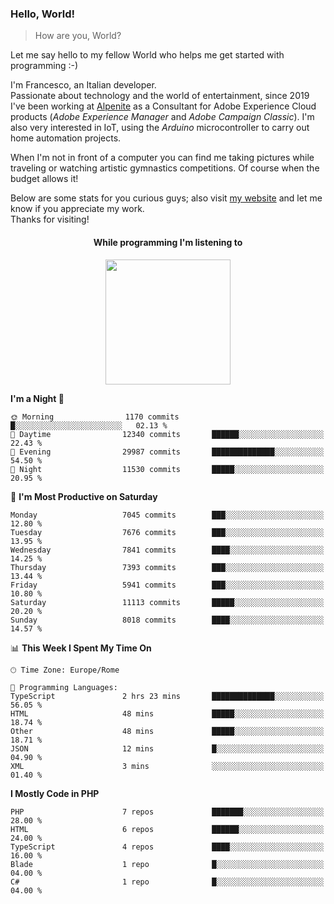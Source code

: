 ### Hello, World!

> How are you, World?

Let me say hello to my fellow World who helps me get started with programming :-)

I'm Francesco, an Italian developer.  
Passionate about technology and the world of entertainment, since 2019 I've been working at [Alpenite](https://www.alpenite.com) as a Consultant for Adobe Experience Cloud products (*Adobe Experience Manager* and *Adobe Campaign Classic*). I'm also very interested in IoT, using the *Arduino* microcontroller to carry out home automation projects.

When I'm not in front of a computer you can find me taking pictures while traveling or watching artistic gymnastics competitions. Of course when the budget allows it!

Below are some stats for you curious guys; also visit [my website](https://www.francescorega.eu) and let me know if you appreciate my work.  
Thanks for visiting!

<div align="center">
  <h4>While programming I'm listening to</h4>
  <a href="https://apps.francescorega.eu/now-playing/11147232609" target="_blank"><img src="https://apps.francescorega.eu/now-playing/11147232609" width="200"></a>
</div>

<!--START_SECTION:waka-->
**I'm a Night 🦉** 

```text
🌞 Morning                1170 commits        █░░░░░░░░░░░░░░░░░░░░░░░░   02.13 % 
🌆 Daytime                12340 commits       ██████░░░░░░░░░░░░░░░░░░░   22.43 % 
🌃 Evening                29987 commits       ██████████████░░░░░░░░░░░   54.50 % 
🌙 Night                  11530 commits       █████░░░░░░░░░░░░░░░░░░░░   20.95 % 
```
📅 **I'm Most Productive on Saturday** 

```text
Monday                   7045 commits        ███░░░░░░░░░░░░░░░░░░░░░░   12.80 % 
Tuesday                  7676 commits        ███░░░░░░░░░░░░░░░░░░░░░░   13.95 % 
Wednesday                7841 commits        ████░░░░░░░░░░░░░░░░░░░░░   14.25 % 
Thursday                 7393 commits        ███░░░░░░░░░░░░░░░░░░░░░░   13.44 % 
Friday                   5941 commits        ███░░░░░░░░░░░░░░░░░░░░░░   10.80 % 
Saturday                 11113 commits       █████░░░░░░░░░░░░░░░░░░░░   20.20 % 
Sunday                   8018 commits        ████░░░░░░░░░░░░░░░░░░░░░   14.57 % 
```


📊 **This Week I Spent My Time On** 

```text
🕑︎ Time Zone: Europe/Rome

💬 Programming Languages: 
TypeScript               2 hrs 23 mins       ██████████████░░░░░░░░░░░   56.05 % 
HTML                     48 mins             █████░░░░░░░░░░░░░░░░░░░░   18.74 % 
Other                    48 mins             █████░░░░░░░░░░░░░░░░░░░░   18.71 % 
JSON                     12 mins             █░░░░░░░░░░░░░░░░░░░░░░░░   04.90 % 
XML                      3 mins              ░░░░░░░░░░░░░░░░░░░░░░░░░   01.40 % 
```

**I Mostly Code in PHP** 

```text
PHP                      7 repos             ███████░░░░░░░░░░░░░░░░░░   28.00 % 
HTML                     6 repos             ██████░░░░░░░░░░░░░░░░░░░   24.00 % 
TypeScript               4 repos             ████░░░░░░░░░░░░░░░░░░░░░   16.00 % 
Blade                    1 repo              █░░░░░░░░░░░░░░░░░░░░░░░░   04.00 % 
C#                       1 repo              █░░░░░░░░░░░░░░░░░░░░░░░░   04.00 % 
```




<!--END_SECTION:waka-->
